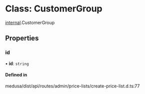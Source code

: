 # Class: CustomerGroup

[internal](../modules/internal-13.md).CustomerGroup

## Properties

### id

• **id**: `string`

#### Defined in

medusa/dist/api/routes/admin/price-lists/create-price-list.d.ts:77
